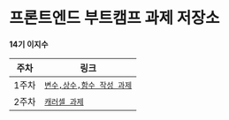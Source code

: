 # 프론트엔드 부트캠프 과제 저장소

**14기 이지수**


| 주차 | 링크 |
| --- | --- |
| 1주차 | [`변수,상수,함수 작성 과제`](./md/week1-retrospect.md) |
| 2주차 | [`캐러셀 과제`](./md/week2-retrospect.md) |
